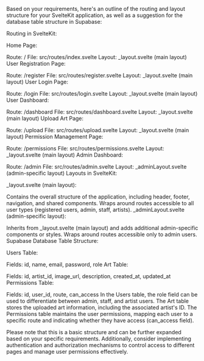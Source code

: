 
Based on your requirements, here's an outline of the routing and layout structure for your SvelteKit application, as well as a suggestion for the database table structure in Supabase:

Routing in SvelteKit:

Home Page:

Route: /
File: src/routes/index.svelte
Layout: _layout.svelte (main layout)
User Registration Page:

Route: /register
File: src/routes/register.svelte
Layout: _layout.svelte (main layout)
User Login Page:

Route: /login
File: src/routes/login.svelte
Layout: _layout.svelte (main layout)
User Dashboard:

Route: /dashboard
File: src/routes/dashboard.svelte
Layout: _layout.svelte (main layout)
Upload Art Page:

Route: /upload
File: src/routes/upload.svelte
Layout: _layout.svelte (main layout)
Permission Management Page:

Route: /permissions
File: src/routes/permissions.svelte
Layout: _layout.svelte (main layout)
Admin Dashboard:

Route: /admin
File: src/routes/admin.svelte
Layout: _adminLayout.svelte (admin-specific layout)
Layouts in SvelteKit:

_layout.svelte (main layout):

Contains the overall structure of the application, including header, footer, navigation, and shared components.
Wraps around routes accessible to all user types (registered users, admin, staff, artists).
_adminLayout.svelte (admin-specific layout):

Inherits from _layout.svelte (main layout) and adds additional admin-specific components or styles.
Wraps around routes accessible only to admin users.
Supabase Database Table Structure:

Users Table:

Fields: id, name, email, password, role
Art Table:

Fields: id, artist_id, image_url, description, created_at, updated_at
Permissions Table:

Fields: id, user_id, route, can_access
In the Users table, the role field can be used to differentiate between admin, staff, and artist users. The Art table stores the uploaded art information, including the associated artist's ID. The Permissions table maintains the user permissions, mapping each user to a specific route and indicating whether they have access (can_access field).

Please note that this is a basic structure and can be further expanded based on your specific requirements. Additionally, consider implementing authentication and authorization mechanisms to control access to different pages and manage user permissions effectively.
